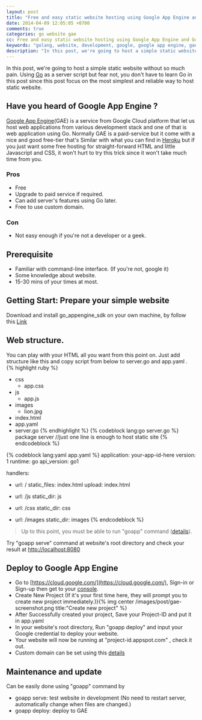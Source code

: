 ```yaml
---
layout: post
title: "Free and easy static website hosting using Google App Engine and Go's runtime"
date: 2014-04-09 12:05:05 +0700
comments: true
categories: go website gae
cc: Free and easy static website hosting using Google App Engine and Go's runtime
keywords: "golang, website, development, google, google app engine, gae"
description: "In this post, we're going to host a simple static website without so much pain. Using Go as a server script but fear not, you don't have to learn Go in this post since this post focus on the most simplest and reliable way to host static website...."
---
```


In this post, we're going to host a simple static website without so much pain. Using [Go](http://golang.org) as a server script but fear not, you don't have to learn Go in this post since this post focus on the most simplest and reliable way to host static website.

Have you heard of Google App Engine ?
--------------------------------------

[Google App Engine](https://appengine.google.com/)(GAE) is a service from Google Cloud platform that let us host web applications from various development stack and one of that is web application using Go. Normally GAE is a paid-service but it come with a nice and good free-tier that's Similar with what you can find in [Heroku](http://heroku.com) but if you just want some free hosting for straight-forward HTML and little Javascript and CSS, it won't hurt to try this trick since it won't take much time from you.

### Pros
- Free
- Upgrade to paid service if required.
- Can add server's features using Go later.
- Free to use custom domain.

### Con
- Not easy enough if you're not a developer or a geek.

Prerequisite
--------------------------------------
- Familiar with command-line interface. (If you're not, google it)
- Some knowledge about website.
- 15-30 mins of your times at most.

Getting Start: Prepare your simple website
------------------------------------------
Download and install go_appengine_sdk on your own machine, by follow this [Link](https://developers.google.com/appengine/downloads#Google_App_Engine_SDK_for_Go)


Web structure.
--------------
You can play with your HTML all you want from this point on. Just add structure like this and copy script from below to server.go and app.yaml . 
{% highlight ruby %}
- css
  - app.css
- js
  - app.js
- images
  - lion.jpg
- index.html
- app.yaml
- server.go
{% endhighlight %}
{% codeblock lang:go server.go %}
package server
//just one line is enough to host static site
{% endcodeblock %}

{% codeblock lang:yaml app.yaml %}
application: your-app-id-here
version: 1
runtime: go
api_version: go1
 
handlers:
- url: /
  static_files: index.html
  upload: index\.html
 
- url: /js
  static_dir: js
 
- url: /css
  static_dir: css
 
- url: /images
  static_dir: images
{% endcodeblock %}

>Up to this point, you must be able to run "goapp" command ([details](https://developers.google.com/appengine/docs/go/gettingstarted/devenvironment)).

Try "goapp serve" command at website's root directory and check your result at [http://localhost:8080](http://localhost:8080)

Deploy to Google App Engine
---------------------------
- Go to [https://cloud.google.com/](https://cloud.google.com/), Sign-in or Sign-up then get to your [console](https://console.developers.google.com). 
- Create New Project (If it's your first time here, they will prompt you to create new project immediately.)}{% img center /images/post/gae-screenshot.png title:"Create new project" %}
- After Successfully created your project, Save your Project-ID and put it in app.yaml
- In your website's root directory, Run "goapp deploy" and input your Google credential to deploy your website.
- Your website will now be running at "project-id.appspot.com" , check it out.
- Custom domain can be set using this [details](https://developers.google.com/appengine/docs/domain)

Maintenance and update
-----------------------
Can be easily done using "goapp" command by 

- goapp serve: test website in development (No need to restart server, automatically change when files are changed.)
- goapp deploy: deploy to GAE